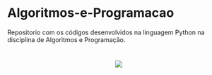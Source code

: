# Algoritmos-e-Programacao
Repositorio com os códigos desenvolvidos na linguagem Python na disciplina de Algoritmos e Programação.

<h1 align ="center">
  <img src="https://miro.medium.com/max/1200/0*-Z-xfz2NAB-tvib1.jpg">
</h1>

